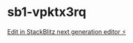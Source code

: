 # sb1-vpktx3rq

[Edit in StackBlitz next generation editor ⚡️](https://stackblitz.com/~/github.com/shreyxshi/sb1-vpktx3rq)